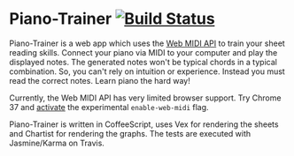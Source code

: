 Piano-Trainer [![Build Status](https://travis-ci.org/philippotto/Piano-Trainer.svg?branch=master)](https://travis-ci.org/philippotto/Piano-Trainer)
=============


Piano-Trainer is a web app which uses the [Web MIDI API](http://www.w3.org/TR/webmidi/) to train your sheet reading skills.
Connect your piano via MIDI to your computer and play the displayed notes.
The generated notes won't be typical chords in a typical combination.
So, you can't rely on intuition or experience.
Instead you must read the correct notes.
Learn piano the hard way!


Currently, the Web MIDI API has very limited browser support.
Try Chrome 37 and [activate](chrome://flags/#enable-web-midi) the experimental ```enable-web-midi``` flag.

Piano-Trainer is written in CoffeeScript, uses Vex for rendering the sheets and Chartist for rendering the graphs.
The tests are executed with Jasmine/Karma on Travis.
